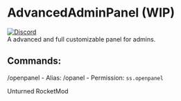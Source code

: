 # AdvancedAdminPanel (WIP)
[![Discord](https://img.shields.io/discord/726339892933558442?label=Discord%20Chat&logo=discord&style=flat-square)](https://discord.com/invite/wMrPygv)<br>
A advanced and full customizable panel for admins.

## Commands:
/openpanel - Alias: /opanel - Permission: `ss.openpanel`

Unturned RocketMod
